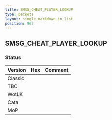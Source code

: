 ```yaml
---
title: SMSG_CHEAT_PLAYER_LOOKUP
type: packets
layout: single_markdown_in_list
position: 965
---
```


## SMSG_CHEAT_PLAYER_LOOKUP

### Status

Version | Hex | Comment
---------- | ---------- | ---------- 
Classic |  |  
TBC |  |  
WotLK |  |  
Cata |  |  
MoP |  |  